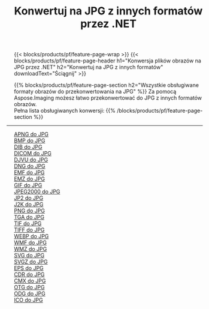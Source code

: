 ﻿---
title: Konwertuj na JPG z innych formatów przez .NET 
weight: 3920
url: /pl/net/conversion/to/jpg 
lang: pl
langdirlevel: 2
locales: zh-hans,ja,it,ru,de,es,fr,nl,id,lt,pl,pt,vi,tr,ko,zh-hant,ar,hi,th,sv,cs,uk,he
description: Za pomocą Aspose.Imaging możesz łatwo przekonwertować do JPG z innych formatów
---

{{< blocks/products/pf/feature-page-wrap >}}
{{< blocks/products/pf/feature-page-header h1="Konwersja plików obrazów na JPG przez .NET" h2="Konwertuj na JPG z innych formatów" downloadText="Ściągnij" >}}


{{% blocks/products/pf/feature-page-section  h2="Wszystkie obsługiwane formaty obrazów do przekonwertowania na JPG" %}}
Za pomocą Aspose.Imaging możesz łatwo przekonwertować do JPG z innych formatów obrazów.
<br/>
Pełna lista obsługiwanych konwersji:
{{% /blocks/products/pf/feature-page-section %}}
<div class="container-fluid productfamilypage bg-gray">
    <div class="convertypes bg-gray agp-content section">
        <div class="container">
		<hr style="margin-left:-20px;"/>
		<div class="row other-converters">
		    <div class='col-md-2 other-converter remove-lp remove-rp'><a href="/imaging/pl/net/conversion/apng-to-jpg" >APNG do JPG</a></div>
<div class='col-md-2 other-converter remove-lp remove-rp'><a href="/imaging/pl/net/conversion/bmp-to-jpg" >BMP do JPG</a></div>
<div class='col-md-2 other-converter remove-lp remove-rp'><a href="/imaging/pl/net/conversion/dib-to-jpg" >DIB do JPG</a></div>
<div class='col-md-2 other-converter remove-lp remove-rp'><a href="/imaging/pl/net/conversion/dicom-to-jpg" >DICOM do JPG</a></div>
<div class='col-md-2 other-converter remove-lp remove-rp'><a href="/imaging/pl/net/conversion/djvu-to-jpg" >DJVU do JPG</a></div>
<div class='col-md-2 other-converter remove-lp remove-rp'><a href="/imaging/pl/net/conversion/dng-to-jpg" >DNG do JPG</a></div>
<div class='col-md-2 other-converter remove-lp remove-rp'><a href="/imaging/pl/net/conversion/emf-to-jpg" >EMF do JPG</a></div>
<div class='col-md-2 other-converter remove-lp remove-rp'><a href="/imaging/pl/net/conversion/emz-to-jpg" >EMZ do JPG</a></div>
<div class='col-md-2 other-converter remove-lp remove-rp'><a href="/imaging/pl/net/conversion/gif-to-jpg" >GIF do JPG</a></div>
<div class='col-md-2 other-converter remove-lp remove-rp'><a href="/imaging/pl/net/conversion/jpeg2000-to-jpg" >JPEG2000 do JPG</a></div>
<div class='col-md-2 other-converter remove-lp remove-rp'><a href="/imaging/pl/net/conversion/jp2-to-jpg" >JP2 do JPG</a></div>
<div class='col-md-2 other-converter remove-lp remove-rp'><a href="/imaging/pl/net/conversion/j2k-to-jpg" >J2K do JPG</a></div>
<div class='col-md-2 other-converter remove-lp remove-rp'><a href="/imaging/pl/net/conversion/png-to-jpg" >PNG do JPG</a></div>
<div class='col-md-2 other-converter remove-lp remove-rp'><a href="/imaging/pl/net/conversion/tga-to-jpg" >TGA do JPG</a></div>
<div class='col-md-2 other-converter remove-lp remove-rp'><a href="/imaging/pl/net/conversion/tif-to-jpg" >TIF do JPG</a></div>
<div class='col-md-2 other-converter remove-lp remove-rp'><a href="/imaging/pl/net/conversion/tiff-to-jpg" >TIFF do JPG</a></div>
<div class='col-md-2 other-converter remove-lp remove-rp'><a href="/imaging/pl/net/conversion/webp-to-jpg" >WEBP do JPG</a></div>
<div class='col-md-2 other-converter remove-lp remove-rp'><a href="/imaging/pl/net/conversion/wmf-to-jpg" >WMF do JPG</a></div>
<div class='col-md-2 other-converter remove-lp remove-rp'><a href="/imaging/pl/net/conversion/wmz-to-jpg" >WMZ do JPG</a></div>
<div class='col-md-2 other-converter remove-lp remove-rp'><a href="/imaging/pl/net/conversion/svg-to-jpg" >SVG do JPG</a></div>
<div class='col-md-2 other-converter remove-lp remove-rp'><a href="/imaging/pl/net/conversion/svgz-to-jpg" >SVGZ do JPG</a></div>
<div class='col-md-2 other-converter remove-lp remove-rp'><a href="/imaging/pl/net/conversion/eps-to-jpg" >EPS do JPG</a></div>
<div class='col-md-2 other-converter remove-lp remove-rp'><a href="/imaging/pl/net/conversion/cdr-to-jpg" >CDR do JPG</a></div>
<div class='col-md-2 other-converter remove-lp remove-rp'><a href="/imaging/pl/net/conversion/cmx-to-jpg" >CMX do JPG</a></div>
<div class='col-md-2 other-converter remove-lp remove-rp'><a href="/imaging/pl/net/conversion/otg-to-jpg" >OTG do JPG</a></div>
<div class='col-md-2 other-converter remove-lp remove-rp'><a href="/imaging/pl/net/conversion/odg-to-jpg" >ODG do JPG</a></div>
<div class='col-md-2 other-converter remove-lp remove-rp'><a href="/imaging/pl/net/conversion/ico-to-jpg" >ICO do JPG</a></div>
                </div>
        </div>
    </div>
</div>
<br/>


